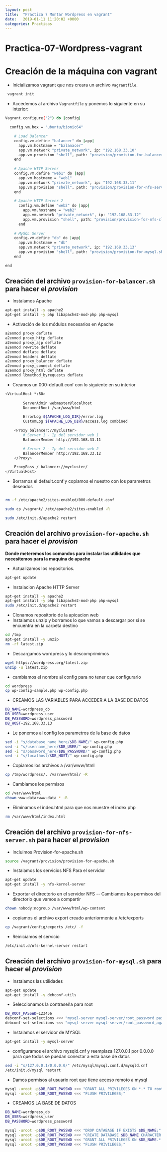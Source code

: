 ```yaml
---
layout: post
title:  "Practica 7 Montar Wordpress en vagrant"
date:   2019-01-11 11:20:02 +0000
categories: Practicas
---
```


# Practica-07-Wordpress-vagrant
# Creación de la máquina con vagrant

- Inicializamos vagrant que nos creara un archivo `Vagrantfile`.

```bash
 vagrant init
 ```

- Accedemos al archivo `Vagrantfile` y ponemos lo siguiente en su interior:

```bash
Vagrant.configure("2") do |config|

  config.vm.box = "ubuntu/bionic64"

    # Load Balancer
    config.vm.define "balancer" do |app|
      app.vm.hostname = "balanacer"
      app.vm.network "private_network", ip: "192.168.33.10"
      app.vm.provision "shell", path: "provision/provision-for-balancer.sh"
    end
     
    # Apache HTTP Server
    config.vm.define "web1" do |app|
      app.vm.hostname = "web1"
      app.vm.network "private_network", ip: "192.168.33.11"
      app.vm.provision "shell", path: "provision/provision-for-nfs-server.sh"
    end

    # Apache HTTP Server 2
      config.vm.define "web2" do |app|
        app.vm.hostname = "web2"
        app.vm.network "private_network", ip: "192.168.33.12"
        app.vm.provision "shell", path: "provision/provision-for-nfs-client.sh"
      end
  
    # MySQL Server
    config.vm.define "db" do |app|
      app.vm.hostname = "db"
      app.vm.network "private_network", ip: "192.168.33.13"
      app.vm.provision "shell", path: "provision/provision-for-mysql.sh"
    end

end


```

## Creación del archivo `provision-for-balancer.sh` para hacer el *provision*

- Instalamos Apache
```bash
apt-get install -y apache2
apt-get install -y php libapache2-mod-php php-mysql
```

- Activación de los módulos necesarios en Apache

```bash
a2enmod proxy deflate
a2enmod proxy_http deflate
a2enmod proxy_ajp deflate
a2enmod rewrite deflate
a2enmod deflate deflate
a2enmod headers deflate
a2enmod proxy_balancer deflate
a2enmod proxy_connect deflate
a2enmod proxy_html deflate
a2enmod lbmethod_byrequests deflate
```
- Creamos un 000-default.conf con lo siguiente en su interior

```bash
<VirtualHost *:80>
 
        ServerAdmin webmaster@localhost
        DocumentRoot /var/www/html

        ErrorLog ${APACHE_LOG_DIR}/error.log
        CustomLog ${APACHE_LOG_DIR}/access.log combined

    <Proxy balancer://mycluster>
        # Server 1 - Ip del servidor web 1
        BalancerMember http://192.168.33.11 

        # Server 2 - Ip del servidor web 2
        BalancerMember http://192.168.33.12
    </Proxy>

    ProxyPass / balancer://mycluster/
</VirtualHost>
```
- Borramos el default.conf y copiamos el nuestro con los parametros deseados
```bash

rm -f /etc/apache2/sites-enabled/000-default.conf

sudo cp /vagrant/ /etc/apache2/sites-enabled -R

sudo /etc/init.d/apache2 restart

```


## Creación del archivo `provision-for-apache.sh` para hacer el *provision*

**Donde meteremos los comandos para instalar las utilidades que necesitemos para la maquina de apache**

- Actualizamos los repositorios.

```bash
apt-get update
```

- Instalacion Apache HTTP Server

```bash
apt-get install -y apache2
apt-get install -y php libapache2-mod-php php-mysql
sudo /etc/init.d/apache2 restart
```
- Clonamos repositorio de la apicacion web
- Instalamos unzip y borramos lo que vamos a descargar por si se encuentra en la carpeta destino

```bash
cd /tmp 
apt-get install -y unzip
rm -rf latest.zip
```
- Descargamos wordpress y lo descomprimimos

```bash
wget https://wordpress.org/latest.zip
unzip -u latest.zip
```

- cambiamos el nombre al config para no tener que configurarlo

```bash
cd wordpress
cp wp-config-sample.php wp-config.php 
```

- CREAMOS LAS VARIABLES PARA ACCEDER A LA BASE DE DATOS

```bash
DB_NAME=wordpress_db
DB_USER=wordpress_user
DB_PASSWORD=wordpress_password
DB_HOST=192.168.33.13
```

- Le ponemos al config los parametros de la base de datos

```bash
sed -i "s/database_name_here/$DB_NAME/" wp-config.php
sed -i "s/username_here/$DB_USER/" wp-config.php
sed -i "s/password_here/$DB_PASSWORD/" wp-config.php
sed -i "s/localhost/$DB_HOST/" wp-config.php
```


- Copiamos los archivos a /var/www/html

```bash
cp /tmp/wordpress/. /var/www/html/ -R
```
- Cambiamos los permisos

```bash
cd /var/www/html
chown www-data:www-data * -R
```
- Eliminamos el index.html para que nos muestre el index.php

```bash
rm /var/www/html/index.html 
```

## Creación del archivo `provision-for-nfs-server.sh` para hacer el *provision*
- Incluimos Provision-for-apache.sh

```bash
source /vagrant/provision/provision-for-apache.sh
```

- Instalamos los servicios NFS Para el servidor

```bash
apt-get update
apt-get install -y nfs-kernel-server
```

- Exportar el directorio en el servidor NFS
-- Cambiamos los permisos del directorio que vamos a compartir

```bash
chown nobody:nogroup /var/www/html/wp-content
```
- copiamos el archivo export creado anteriormente a /etc/exports 

```bash
cp /vagrant/config/exports /etc/ -f
```

- Reiniciamos el servicio
```bash
/etc/init.d/nfs-kernel-server restart
```

## Creación del archivo `provision-for-mysql.sh` para hacer el *provision*

- Instalamos las utilidades 

```bash
apt-get update
apt-get install -y debconf-utils
```

- Seleccionamos la contraseña para root

```bash
DB_ROOT_PASSWD=123456
debconf-set-selections <<< "mysql-server mysql-server/root_password password $DB_ROOT_PASSWD"
debconf-set-selections <<< "mysql-server mysql-server/root_password_again password $DB_ROOT_PASSWD"
```

- Instalamos el servidor de MYSQL

```bash
apt-get install -y mysql-server
```

 - configuramos el archivo mysqld.cnf y reemplaza 127.0.0.1 por 0.0.0.0 para que todos se puedan conectar a esta base de datos

 ```bash
sed -i "s/127.0.0.1/0.0.0.0/" /etc/mysql/mysql.conf.d/mysqld.cnf
/etc/init.d/mysql restart
```

- Damos permisos al usuario root que tiene acceso remoto a mysql

```bash
mysql -uroot -p$DB_ROOT_PASSWD <<< "GRANT ALL PRIVILEGES ON *.* TO root@'%' IDENTIFIED BY '$DB_ROOT_PASSWD';"
mysql -uroot -p$DB_ROOT_PASSWD <<< "FLUSH PRIVILEGES;"
```

- CREAMOS LA BASE DE DATOS

```bash
DB_NAME=wordpress_db
DB_USER=wordpress_user
DB_PASSWORD=wordpress_password

mysql -uroot -p$DB_ROOT_PASSWD <<< "DROP DATABASE IF EXISTS $DB_NAME;"
mysql -uroot -p$DB_ROOT_PASSWD <<< "CREATE DATABASE $DB_NAME CHARACTER SET utf8;"
mysql -uroot -p$DB_ROOT_PASSWD <<< "GRANT ALL PRIVILEGES ON $DB_NAME.* TO $DB_USER@'%' IDENTIFIED BY '$DB_PASSWORD';"
mysql -uroot -p$DB_ROOT_PASSWD <<< "FLUSH PRIVILEGES;"
```

